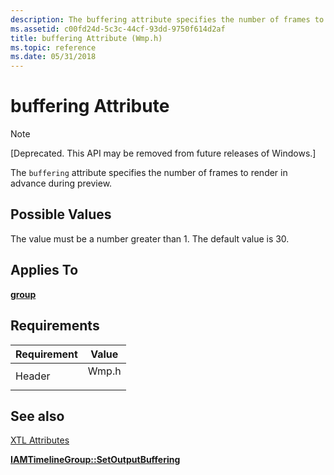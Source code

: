 ```yaml
---
description: The buffering attribute specifies the number of frames to render in advance during preview.
ms.assetid: c00fd24d-5c3c-44cf-93dd-9750f614d2af
title: buffering Attribute (Wmp.h)
ms.topic: reference
ms.date: 05/31/2018
---
```


# buffering Attribute

> [!Note]  
> \[Deprecated. This API may be removed from future releases of Windows.\]

 

The `buffering` attribute specifies the number of frames to render in advance during preview.

## Possible Values

The value must be a number greater than 1. The default value is 30.

## Applies To

[**group**](group-element.md)

## Requirements



| Requirement | Value |
|-------------------|----------------------------------------------------------------------------------|
| Header<br/> | <dl> <dt>Wmp.h</dt> </dl> |



## See also

<dl> <dt>

[XTL Attributes](xtl-attributes.md)
</dt> <dt>

[**IAMTimelineGroup::SetOutputBuffering**](iamtimelinegroup-setoutputbuffering.md)
</dt> </dl>

 

 




